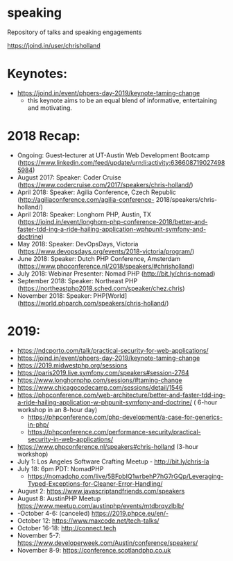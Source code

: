 # speaking
Repository of talks and speaking engagements

https://joind.in/user/chrisholland

Keynotes:
=========
* https://joind.in/event/phpers-day-2019/keynote-taming-change
  * this keynote aims to be an equal blend of informative, entertaining and motivating.

2018 Recap:
===========

* Ongoing: Guest-lecturer at UT-Austin Web Development Bootcamp (https://www.linkedin.com/feed/update/urn:li:activity:6366087190274985984)
* August 2017: Speaker: Coder Cruise (https://www.codercruise.com/2017/speakers/chris-holland/)
* April 2018: Speaker: Agilia Conference, Czech Republic (http://agiliaconference.com/agilia-conference-
2018/speakers/chris-holland/)
* April 2018: Speaker: Longhorn PHP, Austin, TX (https://joind.in/event/longhorn-php-conference-2018/better-and-faster-tdd-ing-a-ride-hailing-application-wphpunit-symfony-and-doctrine)
* May 2018: Speaker: DevOpsDays, Victoria (https://www.devopsdays.org/events/2018-victoria/program/)
* June 2018: Speaker: Dutch PHP Conference, Amsterdam (https://www.phpconference.nl/2018/speakers/#chrisholland)
* July 2018: Webinar Presenter: Nomad PHP (http://bit.ly/chris-nomad)
* September 2018: Speaker: Northeast PHP (https://northeastphp2018.sched.com/speaker/chez.chris)
* November 2018: Speaker: PHP[World] (https://world.phparch.com/speakers/chris-holland/)

2019:
=====

* https://ndcporto.com/talk/practical-security-for-web-applications/
* https://joind.in/event/phpers-day-2019/keynote-taming-change
* https://2019.midwestphp.org/sessions
* https://paris2019.live.symfony.com/speakers#session-2764
* https://www.longhornphp.com/sessions/#taming-change
* https://www.chicagocodecamp.com/sessions/detail/1546
* https://phpconference.com/web-architecture/better-and-faster-tdd-ing-a-ride-hailing-application-w-phpunit-symfony-and-doctrine/ ( 6-hour workshop in an 8-hour day)
  * https://phpconference.com/php-development/a-case-for-generics-in-php/
  * https://phpconference.com/performance-security/practical-security-in-web-applications/
* https://www.phpconference.nl/speakers#chris-holland (3-hour workshop)
* July 1: Los Angeles Software Crafting Meetup - http://bit.ly/chris-la
* July 18: 6pm PDT: NomadPHP
  * https://nomadphp.com/live/5BFpbIQ1wrbehP7hG7rGQp/Leveraging-Typed-Exceptions-for-Cleaner-Error-Handling/
* August 2: https://www.javascriptandfriends.com/speakers
* August 8: AustinPHP Meetup https://www.meetup.com/austinphp/events/mtdbrqyzlblb/
* -October 4-6: (canceled) https://2019.phpce.eu/en/-
* October 12: https://www.maxcode.net/tech-talks/
* October 16-18: http://connect.tech
* November 5-7: https://www.developerweek.com/Austin/conference/speakers/
* November 8-9: https://conference.scotlandphp.co.uk


